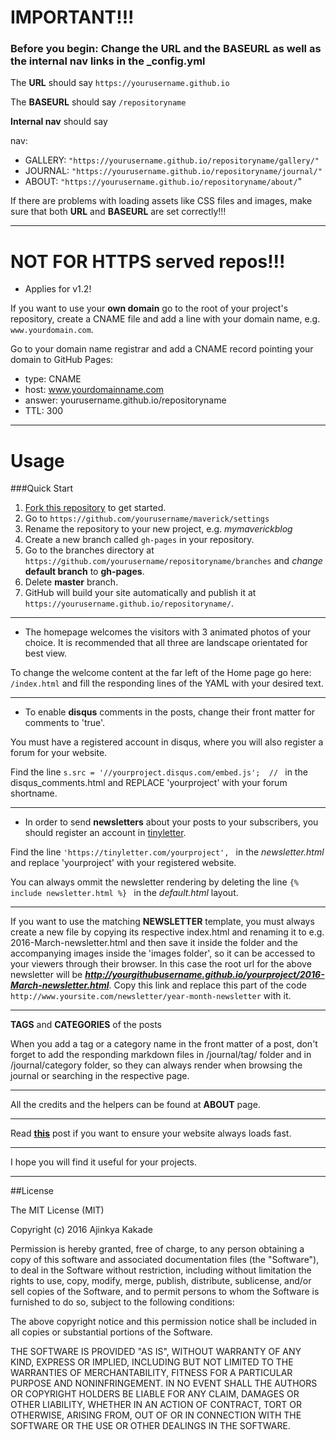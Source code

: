  **IMPORTANT!!!**
================

### Before you begin: Change the URL and the BASEURL as well as the internal nav links in the _config.yml

The **URL** should say `https://yourusername.github.io`

The **BASEURL** should say `/repositoryname`

**Internal nav** should say

  nav:

  - GALLERY: `"https://yourusername.github.io/repositoryname/gallery/"`
  - JOURNAL: `"https://yourusername.github.io/repositoryname/journal/"`
  - ABOUT: `"https://yourusername.github.io/repositoryname/about/`"

If there are problems with loading assets like CSS files and images, make sure that both **URL** and **BASEURL** are set correctly!!! 

----------

 **NOT FOR HTTPS served repos!!!**
==================================

* Applies for v1.2!

If you want to use your **own domain** go to the root of your project's repository, create a CNAME file and add a line with your domain name, e.g. `www.yourdomain.com`.

Go to your domain name registrar and add a CNAME record pointing your domain to GitHub Pages:
- type: CNAME
- host: www.yourdomainname.com
- answer: yourusername.github.io/repositoryname
- TTL: 300

----------

Usage
============ 

###Quick Start

1. [Fork this repository](https://github.com/kakadeajinkya05/maverick/fork) to get started. 
2. Go to `https://github.com/yourusername/maverick/settings`
3. Rename the repository to your new project, e.g. *mymaverickblog*
2. Create a new branch called `gh-pages` in your repository. 
3. Go to the branches directory at `https://github.com/yourusername/repositoryname/branches` and *change* **default branch** to **gh-pages**.
4. Delete **master** branch. 
3. GitHub will build your site automatically and publish it at `https://yourusername.github.io/repositoryname/`.  

----------

- The homepage welcomes the visitors with 3 animated photos of your choice. It is recommended that all three are landscape orientated for best view.

To change the welcome content at the far left of the Home page go here: `/index.html` and fill the responding lines of the YAML with your desired text.

----------

- To enable **disqus** comments in the posts, change their front matter for comments to 'true'.

You must have a registered account in disqus, where you will also register a forum for your website.

Find the line `s.src = '//yourproject.disqus.com/embed.js';  // ` in the disqus_comments.html and REPLACE 'yourproject' with your forum shortname.

----------

- In order to send **newsletters** about your posts to your subscribers, you should register an account in [tinyletter](http://www.tinyletter.com " tinyletter").

Find the line `'https://tinyletter.com/yourproject', ` in the *newsletter.html* and replace 'yourproject' with your registered website.

You can always ommit the newsletter rendering by deleting the line `{% include newsletter.html %}
` in the *default.html* layout.

----------

If you want to use the matching **NEWSLETTER** template, you must always create a new file  by copying its respective index.html and renaming it to e.g. 2016-March-newsletter.html and then save it inside the folder and the accompanying images inside the 'images folder', so it can be accessed to your viewers through their browser. In this case the root url for the above newsletter will be ***http://yourgithubusername.github.io/yourproject/2016-March-newsletter.html***. Copy this link and replace this part of the code `http://www.yoursite.com/newsletter/year-month-newsletter` with it.

----------

**TAGS** and **CATEGORIES** of the posts 

When you add a tag or a category name in the front matter of a post, don't forget to add the responding markdown files in /journal/tag/ folder and in /journal/category folder, so they can always render when browsing the journal or searching in the respective page.

----------

All the credits and the helpers can be found at **ABOUT** page.


----------

Read <a href="https://kakadeajinkya05.github.io/maverick/journal/images-size-for-better-performance/">**this**</a> post if you want to ensure your website always loads fast.


----------

I hope you will find it useful for your projects.


----------


##License

The MIT License (MIT)

Copyright (c) 2016 Ajinkya Kakade

Permission is hereby granted, free of charge, to any person obtaining a copy of this software and associated documentation files (the "Software"), to deal in the Software without restriction, including without limitation the rights to use, copy, modify, merge, publish, distribute, sublicense, and/or sell copies of the Software, and to permit persons to whom the Software is furnished to do so, subject to the following conditions:

The above copyright notice and this permission notice shall be included in all copies or substantial portions of the Software.

THE SOFTWARE IS PROVIDED "AS IS", WITHOUT WARRANTY OF ANY KIND, EXPRESS OR IMPLIED, INCLUDING BUT NOT LIMITED TO THE WARRANTIES OF MERCHANTABILITY, FITNESS FOR A PARTICULAR PURPOSE AND NONINFRINGEMENT. IN NO EVENT SHALL THE AUTHORS OR COPYRIGHT HOLDERS BE LIABLE FOR ANY CLAIM, DAMAGES OR OTHER LIABILITY, WHETHER IN AN ACTION OF CONTRACT, TORT OR OTHERWISE, ARISING FROM, OUT OF OR IN CONNECTION WITH THE SOFTWARE OR THE USE OR OTHER DEALINGS IN THE SOFTWARE.

